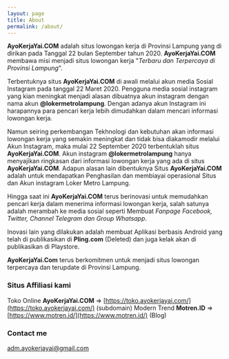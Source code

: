 ```yaml
---
layout: page
title: About
permalink: /about/
---
```


**AyoKerjaYai.COM** adalah situs lowongan kerja di Provinsi Lampung yang di dirikan pada Tanggal 22 bulan September tahun 2020. **AyoKerjaYai.COM** membawa misi menjadi situs lowongan kerja "_Terbaru dan Terpercaya di Provinsi Lampung_".

Terbentuknya situs **AyoKerjaYai.COM** di awali melalui akun media Sosial Instagram pada  tanggal 22 Maret 2020.  Pengguna media sosial instagram yang kian meningkat menjadi alasan dibuatnya akun instagram dengan nama akun **@lokermetrolampung**. Dengan adanya akun Instagram ini harapannya para pencari kerja lebih dimudahkan dalam mencari informasi lowongan kerja.

Namun seiring perkembangan Tekhnologi dan kebutuhan akan informasi lowongan kerja yang semakin meningkat dan tidak bisa diakamodir melalui Akun Instagram, maka mulai 22 September 2020 terbentuklah situs **AyoKerjaYai.COM**. Akun instagram **@lokermetrolampung** hanya menyajikan ringkasan dari informasi lowongan kerja yang ada di situs **AyoKerjaYai.COM**.  Adapun alasan lain dibentuknya Situs **AyoKerjaYai.COM** adalah untuk mendapatkan Penghasilan dan membiayai operasional Situs dan Akun instagram Loker Metro Lampung.

Hingga saat ini **AyoKerjaYai.COM** terus berinovasi untuk memudahkan pencari kerja dalam menerima informasi lowongan kerja, salah satunya adalah merambah ke media sosial seperti Membuat _Fanpage Facebook, Twitter,  Channel Telegram dan Group Whatsapp_.

Inovasi lain yang dilakukan adalah membuat Aplikasi berbasis Android yang telah di publikasikan di **Pling.com** (Deleted) dan juga kelak akan di publikasikan di Playstore.

**AyoKerjaYai.Com** terus berkomitmen untuk menjadi situs lowongan terpercaya dan terupdate di Provinsi Lampung.

### Situs Affiliasi kami

Toko Online **AyoKerjaYai.COM** => [https://toko.ayokerjayai.com/](https://toko.ayokerjayai.com/) (subdomain)
Modern Trend **Motren.ID** => [https://www.motren.id/](https://www.motren.id/) (Blog)

### Contact me

[adm.ayokerjayai@gmail.com](mailto:adm.ayokerjayai@gmail.com)
